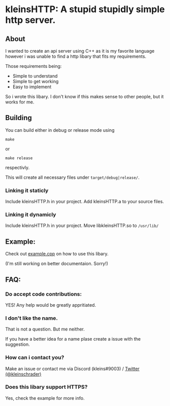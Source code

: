 # kleinsHTTP: A stupid stupidly simple http server.

## About

I wanted to create an api server using C++ as it is my favorite language however i was unable to find a http libary that fits my requirements.

Those requirements being:
- Simple to understand
- Simple to get working
- Easy to implement

So i wrote this libary. I don't know if this makes sense to other people, but it works for me.

## Building

You can build either in debug or release mode using

```make```

or

``make release``

respectivly.

This will create all necessary files under `target/debug|release/`.

### Linking it staticly

Include kleinsHTTP.h in your project.
Add kleinsHTTP.a to your source files.

### Linking it dynamicly

Include kleinsHTTP.h in your project.
Move libkleinsHTTP.so to `/usr/lib/`

## Example:

Check out [example.cpp](./example.cpp) on how to use this libary.

(I'm still working on better documentaion. Sorry!)

## FAQ:

### Do accept code contributions:

YES! Any help would be greatly appritiated.

### I don't like the name.

That is not a question. But me neither.

If you have a better idea for a name plase create a issue with the suggestion.

### How can i contact you?

Make an issue or contact me via Discord (kleins#9003) / [Twitter (@kleinschrader)](https://twitter.com/kleinschrader)

### Does this libary support HTTPS?

Yes, check the example for more info.